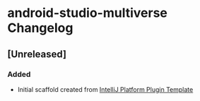 <!-- Keep a Changelog guide -> https://keepachangelog.com -->

# android-studio-multiverse Changelog

## [Unreleased]
### Added
- Initial scaffold created from [IntelliJ Platform Plugin Template](https://github.com/JetBrains/intellij-platform-plugin-template)

